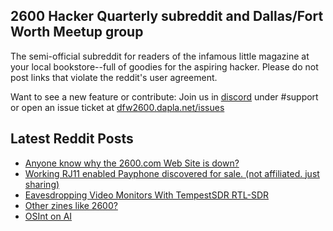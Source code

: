 ## 2600 Hacker Quarterly subreddit and Dallas/Fort Worth Meetup group
The semi-official subreddit for readers of the infamous little magazine at your local bookstore--full of goodies for the aspiring hacker. Please do not post links that violate the reddit's user agreement.

Want to see a new feature or contribute: 
Join us in [discord](https://dfw2600.dapla.net/chat) under #support or open an issue ticket at [dfw2600.dapla.net/issues](https://dfw2600.dapla.net/issues)

## Latest Reddit Posts
<!-- BLOG-POST-LIST:START -->
- [Anyone know why the 2600.com Web Site is down?](https://www.reddit.com/r/2600/comments/wqp4jv/anyone_know_why_the_2600com_web_site_is_down/)
- [Working RJ11 enabled Payphone discovered for sale. (not affiliated. just sharing)](https://www.reddit.com/r/2600/comments/wqf6cu/working_rj11_enabled_payphone_discovered_for_sale/)
- [Eavesdropping Video Monitors With TempestSDR RTL-SDR](https://www.reddit.com/r/2600/comments/wou2u7/eavesdropping_video_monitors_with_tempestsdr/)
- [Other zines like 2600?](https://www.reddit.com/r/2600/comments/wkof7r/other_zines_like_2600/)
- [OSInt on AI](https://www.reddit.com/r/2600/comments/wcce3z/osint_on_ai/)
<!-- BLOG-POST-LIST:END -->
